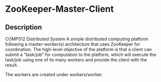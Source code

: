 # ZooKeeper-Master-Client

## Description

COMP512 Distributed System
A simple distributed computing platform following a master-worker(s) architecture that uses ZooKeeper for coordination. The high-level objective of the platform is that a client can submit a “task/job” for computation to the platform, which will execute the task/job using one of its many workers and provide the client with the result.

The workers are created under workers/worker.
